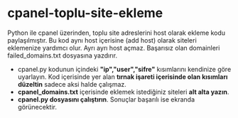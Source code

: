 # cpanel-toplu-site-ekleme
Python ile cpanel üzerinden, toplu site adreslerini host olarak ekleme kodu paylaşılmıştır. Bu kod aynı host içerisine (add host) olarak siteleri eklemenize yardımcı olur. Ayrı ayrı host açmaz. Başarısız olan domainleri failed_domains.txt dosyasına yazdırır.

- cpanel.py kodunun içindeki **"ip","user","sifre"** kısımlarını kendinize göre uyarlayın. Kod içerisinde yer alan **tırnak işareti içerisinde olan kısımları düzeltin** sadece aksi halde çalışmaz.
- **cpanel_domains.txt** içerisinde eklemek istediğiniz siteleri **alt alta yazın**.
- **cpanel.py dosyasını çalıştırın**. Sonuçlar başarılı ise ekranda görünecektir. 
